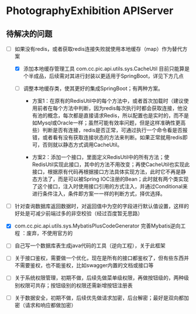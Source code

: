 # PhotographyExhibition APIServer

## 待解决的问题

- [ ] 如果没有redis，或者获取redis连接失败就使用本地缓存（map）作为替代方案
  
    - [x] 添加本地缓存管理工具 com.cc.pic.api.utils.sys.CacheUtil 目前只能算是个半成品，后续需对其进行封装以更适用于SpringBoot，详见下方几点
    
    - [ ] 调整本地缓存类，使其更好的集成SpringBoot；有两种方案。
      
        - 方案1：在原有的RedisUtil中的每个方法中，或者首次加载时（建议使用前者在每个方法中判断，因为redis每次执行时都会获取连接，他没有池的概念，每次都是直接请求Redis，所以配置也是实时的，而不是如Mysql或Oracle一样；虽然可能有效率问题，但是这样准确性更高些）判断是否有连接，redis是否正常，可通过执行一个命令看是否报错，或者看有没有获取连接状态的方法来判断。如果正常就用redis即可，否则就以静态方式调用CacheUtil。
        
        - 方案2：添加一个接口，里面定义RedisUtil中的所有方法；使RedisUtil实现此接口，其中的方法不用改变；再使CacheUtil也实现此接口，根据原有代码再根据接口方法具体实现方法，此时它不再是静态方法了，而是可以被Spring IOC注册的Bean；此时就有两个类实现了这个接口，注入时使用接口引用的方式注入，并通过Conditional来进行条件注入，条件即方案一一样的判断方式，择优选择。
- [ ] 针对查询数据库返回数据时，对返回值中为空的字段进行默认值设置，这样的好处是可减少前端过多的非空校验（经过百度暂无思路）
- [x] com.cc.pic.api.utils.sys.MybatisPlusCodeGenerator 完善Mybatis逆向工程 ：废弃，不使用官方的
- [ ] 自己写一个数据库表生成java代码的工具（逆向工程），关于此框架
- [ ] 关于接口鉴权，需要做一个优化，现在是所有的接口都鉴权了，但有些东西并不需要鉴权，也不能鉴权，比如swagger内置的文档或接口等
- [ ] 关于系统权限管理，初期不做，后续先做菜单级权限，再做按钮级的，两种级别权限可共存；按钮级别的权限还需新增按钮注册表
- [ ] 关于数据安全，初期不做，后续优先做请求加密，后台解密；最好是双向都加密（请求和响应都做加密）

